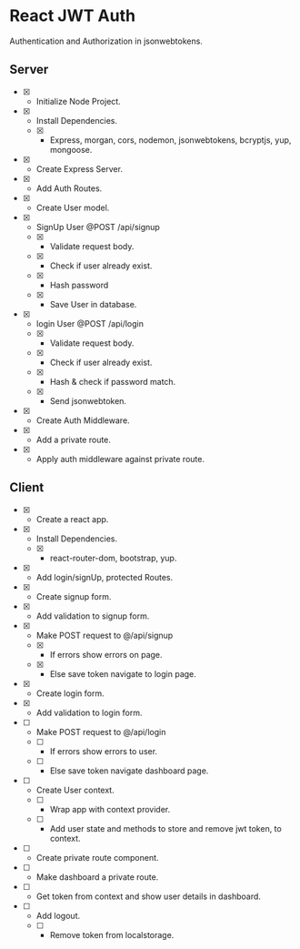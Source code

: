 # React JWT Auth

Authentication and Authorization in jsonwebtokens.

## Server

* [X] - Initialize Node Project.
* [X] - Install Dependencies.
  * [X] - Express, morgan, cors, nodemon, jsonwebtokens, bcryptjs, yup, mongoose.
* [X] - Create Express Server.
* [X] - Add Auth Routes.
* [X] - Create User model.
* [X] - SignUp User @POST /api/signup
  * [X] - Validate request body.
  * [X] - Check if user already exist.
  * [X] - Hash password
  * [X] - Save User in database.
* [X] - login User @POST /api/login
  * [X] - Validate request body.
  * [X] - Check if user already exist.
  * [X] - Hash  & check if password match.
  * [X] - Send jsonwebtoken.
* [X] - Create Auth Middleware.
* [X] - Add a private route.
* [X] - Apply auth middleware against private route.

## Client

* [X] - Create a react app.
* [X] - Install Dependencies.
  * [X] - react-router-dom, bootstrap, yup.
* [X] - Add login/signUp, protected Routes.
* [X] - Create signup form.
* [X] - Add validation to signup form.
* [X] - Make POST request to @/api/signup
  * [X] - If errors show errors on page.
  * [X] - Else save token navigate to login page.
* [X] - Create login form.
* [X] - Add validation to login form.
* [ ] - Make POST request to @/api/login
  * [ ] - If errors show errors to user.
  * [ ] - Else save token navigate dashboard page.
* [ ] - Create User context.
  * [ ] - Wrap app with context provider.
  * [ ] - Add user state and methods to store and remove jwt token, to context.
* [ ] - Create private route component.
* [ ] - Make dashboard a private route.
* [ ] - Get token from context and show user details in dashboard.
* [ ] - Add logout.
  * [ ] - Remove token from localstorage.
